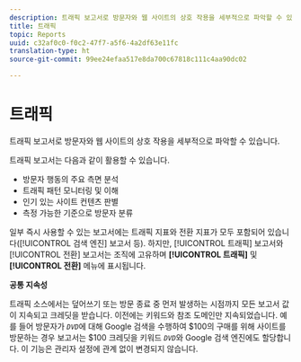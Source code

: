 ```yaml
---
description: 트래픽 보고서로 방문자와 웹 사이트의 상호 작용을 세부적으로 파악할 수 있습니다.
title: 트래픽
topic: Reports
uuid: c32af0c0-f0c2-47f7-a5f6-4a2df63e11fc
translation-type: ht
source-git-commit: 99ee24efaa517e8da700c67818c111c4aa90dc02

---
```



# 트래픽

트래픽 보고서로 방문자와 웹 사이트의 상호 작용을 세부적으로 파악할 수 있습니다.

트래픽 보고서는 다음과 같이 활용할 수 있습니다.

* 방문자 행동의 주요 측면 분석
* 트래픽 패턴 모니터링 및 이해
* 인기 있는 사이트 컨텐츠 판별
* 측정 가능한 기준으로 방문자 분류

일부 즉시 사용할 수 있는 보고서에는 트래픽 지표와 전환 지표가 모두 포함되어 있습니다([!UICONTROL 검색 엔진] 보고서 등). 하지만, [!UICONTROL 트래픽] 보고서와 [!UICONTROL 전환] 보고서는 조직에 고유하며 **[!UICONTROL 트래픽]** 및 **[!UICONTROL 전환]** 메뉴에 표시됩니다.

**공통 지속성**

트래픽 소스에서는 덮어쓰기 또는 방문 종료 중 먼저 발생하는 시점까지 모든 보고서 값이 지속되고 크레딧을 받습니다. 이전에는 키워드와 참조 도메인만 지속되었습니다. 예를 들어 방문자가 *`DVD`*&#x200B;에 대해 Google 검색을 수행하여 $100의 구매를 위해 사이트를 방문하는 경우 보고서는 $100 크레딧을 키워드 *`DVD`*&#x200B;와 Google 검색 엔진에도 할당합니다. 이 기능은 관리자 설정에 관계 없이 변경되지 않습니다.
